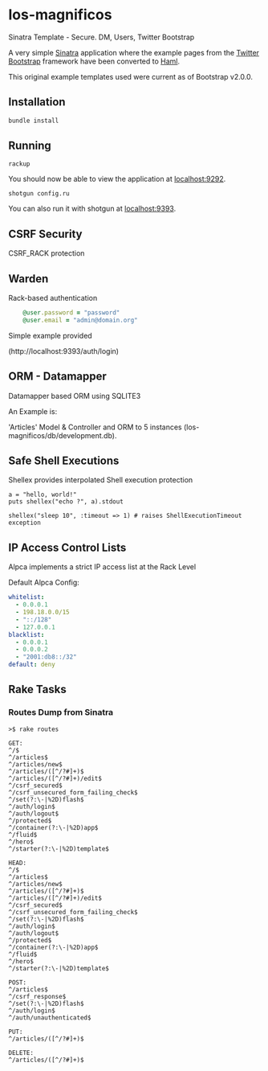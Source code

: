 los-magnificos
==============

Sinatra Template - Secure. DM, Users, Twitter Bootstrap

A very simple [Sinatra](http://www.sinatrarb.com/) application where the example pages from the [Twitter Bootstrap](http://twitter.github.com/bootstrap/) framework have been converted to [Haml](http://haml-lang.com/).

This original example templates used were current as of Bootstrap v2.0.0.

## Installation

```ruby
bundle install
```

## Running 

`rackup`

You should now be able to view the application at [localhost:9292](http://localhost:9292).

`shotgun config.ru`

You can also run it with shotgun at [localhost:9393](http://localhost:9393).

## CSRF Security

CSRF_RACK protection 

## Warden

Rack-based authentication

```ruby
    @user.password = "password"
    @user.email = "admin@domain.org"
```

Simple example provided

(http://localhost:9393/auth/login)

## ORM - Datamapper

Datamapper based ORM using SQLITE3 

An Example is:

  'Articles' Model & Controller and ORM to 5 instances (los-magnificos/db/development.db).

## Safe Shell Executions

Shellex provides interpolated Shell execution protection

```
a = "hello, world!"
puts shellex("echo ?", a).stdout

shellex("sleep 10", :timeout => 1) # raises ShellExecutionTimeout exception
```

## IP Access Control Lists

Alpca implements a strict IP access list at the Rack Level

Default Alpca Config:

```yaml
whitelist:
  - 0.0.0.1
  - 198.18.0.0/15
  - "::/128"
  - 127.0.0.1
blacklist:
  - 0.0.0.1
  - 0.0.0.2
  - "2001:db8::/32"
default: deny
```

## Rake Tasks

### Routes Dump from Sinatra

```shell
>$ rake routes

GET:
^/$
^/articles$
^/articles/new$
^/articles/([^/?#]+)$
^/articles/([^/?#]+)/edit$
^/csrf_secured$
^/csrf_unsecured_form_failing_check$
^/set(?:\-|%2D)flash$
^/auth/login$
^/auth/logout$
^/protected$
^/container(?:\-|%2D)app$
^/fluid$
^/hero$
^/starter(?:\-|%2D)template$

HEAD:
^/$
^/articles$
^/articles/new$
^/articles/([^/?#]+)$
^/articles/([^/?#]+)/edit$
^/csrf_secured$
^/csrf_unsecured_form_failing_check$
^/set(?:\-|%2D)flash$
^/auth/login$
^/auth/logout$
^/protected$
^/container(?:\-|%2D)app$
^/fluid$
^/hero$
^/starter(?:\-|%2D)template$

POST:
^/articles$
^/csrf_response$
^/set(?:\-|%2D)flash$
^/auth/login$
^/auth/unauthenticated$

PUT:
^/articles/([^/?#]+)$

DELETE:
^/articles/([^/?#]+)$
```